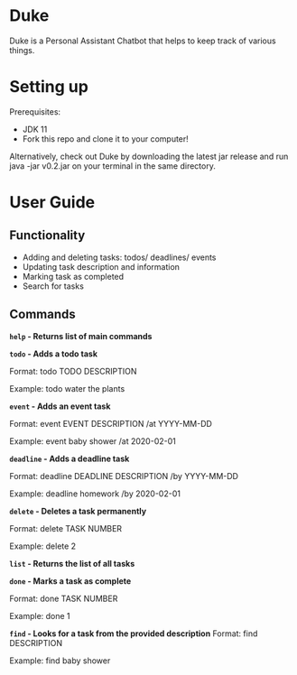 # Duke

Duke is a Personal Assistant Chatbot that helps to keep track of various things.

# Setting up
Prerequisites:
* JDK 11
* Fork this repo and clone it to your computer!

Alternatively, check out Duke by downloading the latest jar 
release and run java -jar v0.2.jar on your terminal in the same directory.

# User Guide
## Functionality
* Adding and deleting tasks: todos/ deadlines/ events
* Updating task description and information
* Marking task as completed
* Search for tasks



## Commands
**`help` - Returns list of main commands**

**`todo` - Adds a todo task**

Format: todo TODO DESCRIPTION

Example: todo water the plants



**`event` - Adds an event task**

Format: event EVENT DESCRIPTION /at YYYY-MM-DD

Example: event baby shower /at 2020-02-01





**`deadline` - Adds a deadline task**

Format: deadline DEADLINE DESCRIPTION /by YYYY-MM-DD

Example: deadline homework /by 2020-02-01





**`delete` - Deletes a task permanently**

Format: delete TASK NUMBER

Example: delete 2




**`list` - Returns the list of all tasks**




**`done` - Marks a task as complete**

Format: done TASK NUMBER

Example: done 1





**`find` - Looks for a task from the provided description**
Format: find DESCRIPTION

Example: find baby shower



